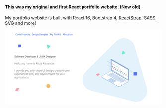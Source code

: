 

<h4>This was my original and first React portfolio website. (Now old)</h4>

<p>My portfolio website is built with React 16, Bootstrap 4, <a href="https://reactstrap.github.io/" target="_blank">ReactStrap</a>, SASS, SVG and more!</p>

<img src="src/img/pheader.gif" alt="Portfolio banner header">
